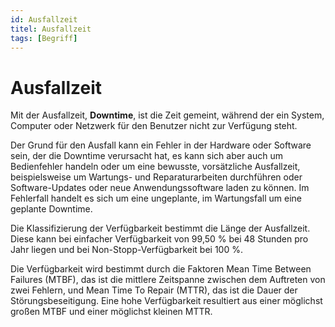 ```yaml
---
id: Ausfallzeit
titel: Ausfallzeit
tags: [Begriff]
---
```


# Ausfallzeit

Mit der Ausfallzeit, **Downtime**, ist die Zeit gemeint, während der ein System, Computer oder Netzwerk für den Benutzer nicht zur Verfügung steht. 

Der Grund für den Ausfall kann ein Fehler in der Hardware oder Software sein, der die Downtime verursacht hat, es kann sich aber auch um Bedienfehler handeln oder um eine bewusste, vorsätzliche Ausfallzeit, beispielsweise um Wartungs- und Reparaturarbeiten durchführen oder Software-Updates oder neue Anwendungssoftware laden zu können. Im Fehlerfall handelt es sich um eine ungeplante, im Wartungsfall um eine geplante Downtime.

Die Klassifizierung der Verfügbarkeit bestimmt die Länge der Ausfallzeit. Diese kann bei einfacher Verfügbarkeit von 99,50 % bei 48 Stunden pro Jahr liegen und bei Non-Stopp-Verfügbarkeit bei 100 %. 

Die Verfügbarkeit wird bestimmt durch die Faktoren Mean Time Between Failures (MTBF), das ist die mittlere Zeitspanne zwischen dem Auftreten von zwei Fehlern, und Mean Time To Repair (MTTR), das ist die Dauer der Störungsbeseitigung. Eine hohe Verfügbarkeit resultiert aus einer möglichst großen MTBF und einer möglichst kleinen MTTR.
